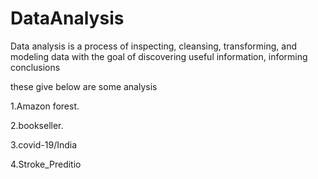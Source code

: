 # DataAnalysis 
Data analysis is a process of inspecting, cleansing, transforming, and modeling data with the goal of discovering useful information, informing conclusions



these give below are some analysis

1.Amazon forest.

2.bookseller.

3.covid-19/India

4.Stroke_Preditio
